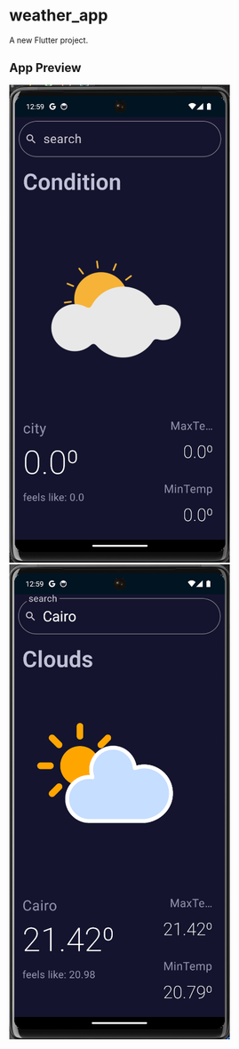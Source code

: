 # weather_app

A new Flutter project.

## App Preview

![Home Screen](assets/app+preview/HomeScreen.png)
![Result Screen](assets/app+preview/ResultScreen.png)
